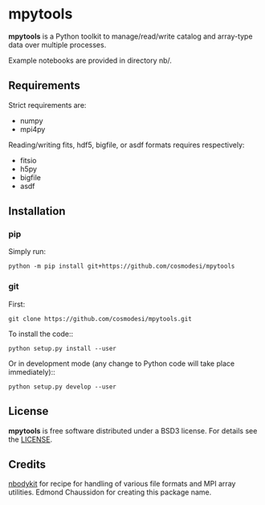 # mpytools

**mpytools** is a Python toolkit to manage/read/write catalog and array-type data over multiple processes.

Example notebooks are provided in directory nb/.

## Requirements

Strict requirements are:

  - numpy
  - mpi4py

Reading/writing fits, hdf5, bigfile, or asdf formats requires respectively:

  - fitsio
  - h5py
  - bigfile
  - asdf

## Installation

### pip

Simply run:
```
python -m pip install git+https://github.com/cosmodesi/mpytools
```

### git

First:
```
git clone https://github.com/cosmodesi/mpytools.git
```
To install the code::
```
python setup.py install --user
```
Or in development mode (any change to Python code will take place immediately)::
```
python setup.py develop --user
```

## License

**mpytools** is free software distributed under a BSD3 license. For details see the [LICENSE](https://github.com/cosmodesi/mpytools/blob/main/LICENSE).

## Credits

[nbodykit](https://github.com/bccp/nbodykit) for recipe for handling of various file formats and MPI array utilities.
Edmond Chaussidon for creating this package name.
